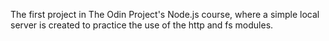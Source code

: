 The first project in The Odin Project's Node.js course, where a simple local server is created to practice the use of the http and fs modules. 

